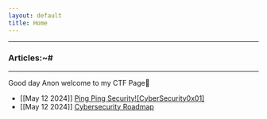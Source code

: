 ```yaml
---
layout: default
title: Home
---
```


* * *
### Articles:~#
* * *

Good day Anon welcome to my CTF Page🤠

- [[May 12 2024]] [Ping Ping Security![CyberSecurity0x01]](./contents/Cybersecurity101/CyberSec101.html)<br/>
- [[May 12 2024]] [Cybersecurity Roadmap](./contents/Cybersecurity101/CyberSecurity-Roadmap.html)